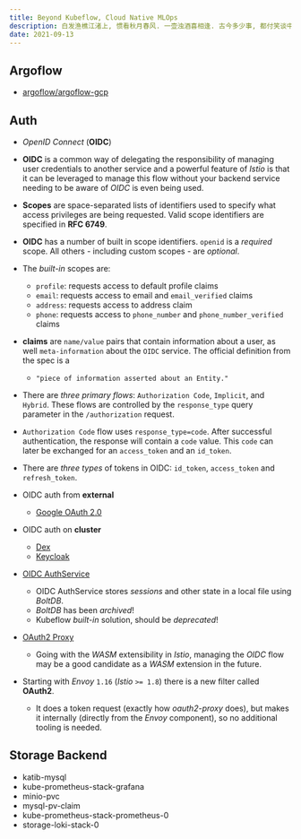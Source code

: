 ```yaml
---
title: Beyond Kubeflow, Cloud Native MLOps
description: 白发渔樵江渚上, 惯看秋月春风. 一壶浊酒喜相逢. 古今多少事, 都付笑谈中.
date: 2021-09-13
---
```


## Argoflow

* [argoflow/argoflow-gcp](https://github.com/argoflow/argoflow-gcp)

## Auth

* *OpenID Connect* (**OIDC**)
* **OIDC** is a common way of delegating the
  responsibility of managing user credentials
  to another service and a powerful feature of
  *Istio* is that it can be leveraged to manage
  this flow without your backend service needing
  to be aware of *OIDC* is even being used.
* **Scopes** are space-separated lists of
  identifiers used to specify what access
  privileges are being requested.
  Valid scope identifiers are specified in **RFC 6749**.
* **OIDC** has a number of built in scope identifiers.
  `openid` is a *required* scope. All others -
  including custom scopes - are *optional*.
* The *built-in* scopes are:
  - `profile`: requests access to default profile claims
  - `email`: requests access to email
    and `email_verified` claims
  - `address`: requests access to address claim
  - `phone`: requests access to `phone_number` and
    `phone_number_verified` claims
* **claims** are `name/value` pairs that contain
  information about a user, as well `meta-information`
  about the `OIDC` service. The official definition
  from the spec is a
  - `"piece of information asserted about an Entity."`
* There are *three primary flows*: `Authorization Code`,
  `Implicit`, and `Hybrid`. These flows are controlled
  by the `response_type` query parameter in the
  `/authorization` request.
* `Authorization Code` flow uses `response_type=code`.
  After successful authentication, the response will
  contain a `code` value. This `code` can later be
  exchanged for an `access_token` and an `id_token`.
* There are *three types* of tokens in OIDC:
  `id_token`, `access_token` and `refresh_token`.

* OIDC auth from **external**
  - [Google OAuth 2.0](https://developers.google.com/identity/protocols/oauth2/openid-connect)
* OIDC auth on **cluster**
  - [Dex](https://github.com/dexidp/dex)
  - [Keycloak](https://github.com/keycloak/keycloak)
* [OIDC AuthService](https://github.com/arrikto/oidc-authservice)
  - OIDC AuthService stores *sessions* and other state
    in a local file using *BoltDB*.
  - *BoltDB* has been *archived*!
  - Kubeflow *built-in* solution, should be *deprecated*!
* [OAuth2 Proxy](https://github.com/oauth2-proxy/oauth2-proxy)
  - Going with the *WASM* extensibility in *Istio*,
    managing the *OIDC* flow may be a good candidate
    as a *WASM* extension in the future.
* Starting with *Envoy* `1.16` (*Istio* `>= 1.8`)
  there is a new filter called **OAuth2**.
  - It does a token request (exactly how *oauth2-proxy* does),
    but makes it internally
    (directly from the *Envoy* component),
    so no additional tooling is needed.

## Storage Backend

* katib-mysql
* kube-prometheus-stack-grafana
* minio-pvc
* mysql-pv-claim
* kube-prometheus-stack-prometheus-0
* storage-loki-stack-0
